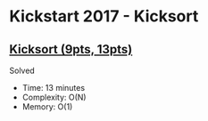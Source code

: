 # Kickstart 2017 - Kicksort

## [Kicksort (9pts, 13pts)](https://codingcompetitions.withgoogle.com/kickstart/round/0000000000201d29/0000000000201b7c)

Solved

* Time: 13 minutes
* Complexity: O(N)
* Memory: O(1)
